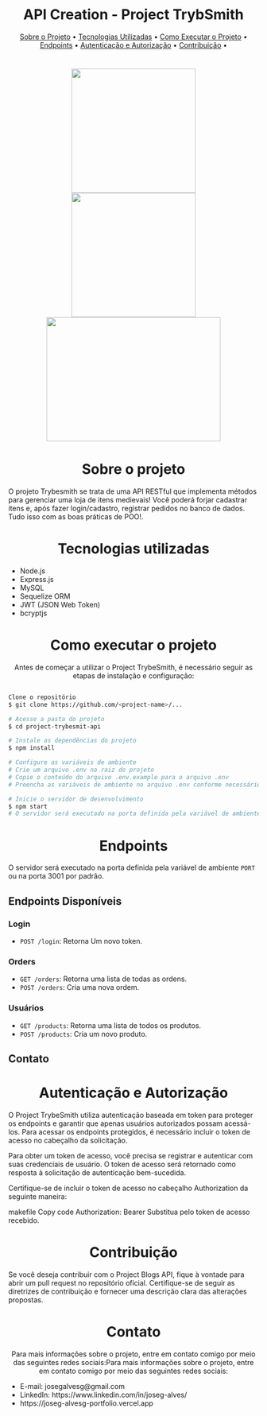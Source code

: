 <h1 align='center'>API Creation - Project TrybSmith</h1>
<p align="center">
  <a href="#sobre-o-projeto">Sobre o Projeto</a> •
  <a href="#tecnologias-utilizadas">Tecnologias Utilizadas</a> • 
  <a href="#como-executar-o-projeto">Como Executar o Projeto</a> • 
  <a href="#endpoints">Endpoints</a> • 
  <a href="#autenticação-e-autorização">Autenticação e Autorização</a> •
  <a href="#contribuição">Contribuição</a> •
</p>
<h1 align='center'>
  <img src='https://avatars.githubusercontent.com/u/3591786?s=280&v=4' width="250" height="250"/>
  <img src='https://1.bp.blogspot.com/-sqAjIvOtpXI/XYoCmqOyMwI/AAAAAAAAJig/CowR8wgEauEs-RXN2IPmLYkC7NHoHuA3gCLcBGAsYHQ/s1600/node-js-logo.png' width="250" height="250"/>
  <img src='https://ies.solutions/wordpress/wp-content/uploads/jwt.png' width="350" height="250"/>
</h1>
<h1 align='center'>Sobre o projeto</h1>
O projeto Trybesmith se trata de uma API RESTful que implementa métodos para gerenciar uma loja de itens medievais! Você poderá forjar cadastrar itens e, após fazer login/cadastro, registrar pedidos no banco de dados. Tudo isso com as boas práticas de POO!.

<br>
<h1 align='center'>Tecnologias utilizadas</h1>
<ul>
  <li>Node.js</li>
  <li>Express.js</li>
  <li>MySQL</li>
  <li>Sequelize ORM</li>
  <li>JWT (JSON Web Token)</li>
  <li>bcryptjs</li>
</ul>
<h1 align='center'>Como executar o projeto</h1>

<p align='center'>Antes de começar a utilizar o Project TrybeSmith, é necessário seguir as etapas de instalação e configuração:</p>

``` bash

Clone o repositório
$ git clone https://github.com/<project-name>/...

# Acesse a pasta do projeto
$ cd project-trybesmit-api

# Instale as dependências do projeto
$ npm install

# Configure as variáveis de ambiente
# Crie um arquivo .env na raiz do projeto
# Copie o conteúdo do arquivo .env.example para o arquivo .env
# Preencha as variáveis de ambiente no arquivo .env conforme necessário

# Inicie o servidor de desenvolvimento
$ npm start
# O servidor será executado na porta definida pela variável de ambiente PORT ou na porta 3000 por padrão.

```

<h1 align='center'>Endpoints</h1>

O servidor será executado na porta definida pela variável de ambiente `PORT` ou na porta 3001 por padrão.

## Endpoints Disponíveis

### Login

- `POST /login`: Retorna Um novo token.

### Orders

- `GET /orders`: Retorna uma lista de todas as ordens.
- `POST /orders`: Cria uma nova ordem.

### Usuários

- `GET /products`: Retorna uma lista de todos os produtos.
- `POST /products`: Cria um novo produto.

## Contato

<h1 align='center'>Autenticação e Autorização</h1>
O Project TrybeSmith utiliza autenticação baseada em token para proteger os endpoints e garantir que apenas usuários autorizados possam acessá-los. Para acessar os endpoints protegidos, é necessário incluir o token de acesso no cabeçalho da solicitação.

Para obter um token de acesso, você precisa se registrar e autenticar com suas credenciais de usuário. O token de acesso será retornado como resposta à solicitação de autenticação bem-sucedida.

Certifique-se de incluir o token de acesso no cabeçalho Authorization da seguinte maneira:

makefile
Copy code
Authorization: Bearer <token>
Substitua <token> pelo token de acesso recebido.

<h1 align='center'>Contribuição</h1>
Se você deseja contribuir com o Project Blogs API, fique à vontade para abrir um pull request no repositório oficial. Certifique-se de seguir as diretrizes de contribuição e fornecer uma descrição clara das alterações propostas.

<h1 align='center'>Contato</h1>

<p align='center'>Para mais informações sobre o projeto, entre em contato comigo por meio das seguintes redes sociais:Para mais informações sobre o projeto, entre em contato comigo por meio das seguintes redes sociais:</p>

<ul>
  <li>E-mail: josegalvesg@gmail.com</li>
  <li>LinkedIn: https://www.linkedin.com/in/joseg-alves/</li>
  <li>https://joseg-alvesg-portfolio.vercel.app</li>
</ul>
